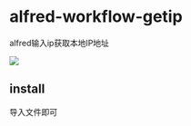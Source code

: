 # alfred-workflow-getip
alfred输入ip获取本地IP地址

![](https://manfredhu-1252588796.cos.ap-guangzhou.myqcloud.com/uPic/UzfeWz.png)

## install
导入文件即可
